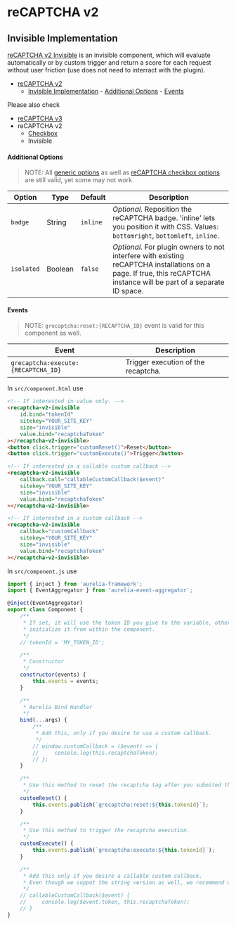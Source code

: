 # reCAPTCHA v2

##  Invisible Implementation

[reCAPTCHA v2 Invisible](https://developers.google.com/recaptcha/docs/invisible) is an invisible component, which will evaluate automatically or by custom trigger and return a score for each request without user friction (use does not need to interract with the plugin).

<!-- TOC -->

- [reCAPTCHA v2](#recaptcha-v2)
    - [Invisible Implementation](#invisible-implementation)
            - [Additional Options](#additional-options)
            - [Events](#events)

<!-- /TOC -->

Please also check

* [reCAPTCHA v3](https://github.com/dragoscirjan/aurelia-google-recaptcha/blob/master/doc/recaptcha-v3.md)
* reCAPTCHA v2
  * [Checkbox](https://github.com/dragoscirjan/aurelia-google-recaptcha/blob/master/doc/recaptcha-v2.md)
  * Invisible

#### Additional Options

> NOTE: All [generic options](https://github.com/dragoscirjan/aurelia-google-recaptcha#generic-options) as well as [reCAPTCHA checkbox options](https://github.com/dragoscirjan/aurelia-google-recaptcha/blob/master/doc/recaptcha-v2.md) are still valid, yet some may not work.

| Option | Type | Default | Description |
|---|---|---|---|
| `badge` | String | `inline` | _Optional._ Reposition the reCAPTCHA badge. 'inline' lets you position it with CSS. Values: `bottomright`, `bottomleft`, `inline`.  |
| `isolated` | Boolean  | `false` | _Optional._ For plugin owners to not interfere with existing reCAPTCHA installations on a page. If true, this reCAPTCHA instance will be part of a separate ID space. |

#### Events

> NOTE: `grecaptcha:reset:{RECAPTCHA_ID}` event is valid for this component as well.

| Event | Description |
|---|---|
| `grecaptcha:execute:{RECAPTCHA_ID}` | Trigger execution of the recaptcha. |


In `src/component.html` use

```html
<!-- If interested in value only. -->
<recaptcha-v2-invisible
    id.bind="tokenId"
    sitekey="YOUR_SITE_KEY"
    size="invisible"
    value.bind="recaptchaToken"
></recaptcha-v2-invisible>
<button click.trigger="customReset()">Reset</button>
<button click.trigger="customExecute()">Trigger</button>

<!-- If interested in a callable custom callback -->
<recaptcha-v2-invisible
    callback.call="callableCustomCallback($event)"
    sitekey="YOUR_SITE_KEY"
    size="invisible"
    value.bind="recaptchaToken"
></recaptcha-v2-invisible>

<!-- If interested in a custom callback -->
<recaptcha-v2-invisible
    callback="customCallback"
    sitekey="YOUR_SITE_KEY"
    size="invisible"
    value.bind="recaptchaToken"
></recaptcha-v2-invisible>
```

In `src/component.js` use

```javascript
import { inject } from 'aurelia-framework';
import { EventAggregator } from 'aurelia-event-aggregator';

@inject(EventAggregator)
export class Component {
    /**
     * If set, it will use the token ID you give to the variable, otherwise it will 
     * initialize it from within the component.
     */
    // tokenId = 'MY_TOKEN_ID';

    /**
     * Constructor
     */
    constructor(events) {
        this.events = events;
    }

    /**
     * Aurelia Bind Handler
     */
    bind(...args) {
        /**
         * Add this, only if you desire to use a custom callback.
         */
        // window.customCallback = ($event) => {
        //     console.log(this.recaptchaToken);
        // };
    }

    /**
     * Use this method to reset the recaptcha tag after you submited the token.
     */
    customReset() {
        this.events.publish(`grecaptcha:reset:${this.tokenId}`);
    }

    /**
     * Use this method to trigger the recaptcha execution.
     */
    customExecute() {
        this.events.publish(`grecaptcha:execute:${this.tokenId}`);
    }

    /**
     * Add this only if you desire a callable custom callback.
     * Even though we suppot the string version as well, we recommend using this one for better integration with Aurelia.
     */
    // callableCustomCallback($event) {
    //     console.log($event.token, this.recaptchaToken);
    // }
}
```